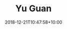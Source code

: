 ---
title: "Yu Guan"
date: 2018-12-21T10:47:58+10:00
draft: false
image: "images/team/yu-guan.jpeg"
jobtitle: "Lecturer"
institution: "Newcastle University"
email: "yu.guan@newcastle.ac.uk"
core: true
weight: 1
layout: team
---